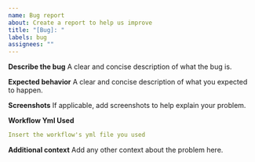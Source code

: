 ```yaml
---
name: Bug report
about: Create a report to help us improve
title: "[Bug]: "
labels: bug
assignees: ""
---
```


**Describe the bug**
A clear and concise description of what the bug is.

**Expected behavior**
A clear and concise description of what you expected to happen.

**Screenshots**
If applicable, add screenshots to help explain your problem.

**Workflow Yml Used**

```yml
Insert the workflow's yml file you used
```

**Additional context**
Add any other context about the problem here.
